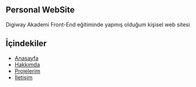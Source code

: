 ## Personal WebSite
 Digiway Akademi Front-End eğitiminde yapmış olduğum kişisel web sitesi
## İçindekiler

- [Anasayfa](#index)
- [Hakkımda](#about)
- [Projelerim](#projects)
- [İletişim](#contact)

